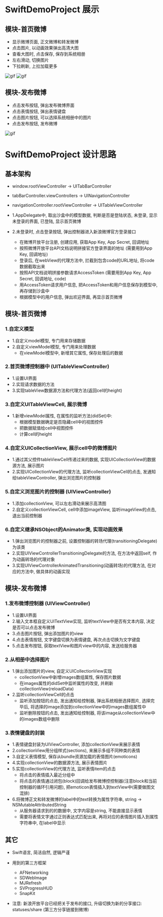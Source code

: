 # SwiftDemoProject 展示

## 模块-首页微博
- 显示微博页面, 正文微博和转发微博
- 点击图片, 以动画效果弹出高清大图
- 查看大图时, 点击保存, 保存到系统相册
- 左右滑动, 切换图片
- 下拉刷新, 上拉加载更多

![gif](https://github.com/PageStep/SwiftDemoProject/raw/master/Screenshots/1.gif)
![gif](https://github.com/PageStep/SwiftDemoProject/raw/master/Screenshots/2.gif)

## 模块-发布微博
- 点击发布按钮, 弹出发布微博界面
- 点击表情按钮, 弹出表情键盘
- 点击图片按钮, 可以选择系统相册中的图片
- 点击发布按钮, 发布微博

![gif](https://github.com/PageStep/SwiftDemoProject/raw/master/Screenshots/3.gif)


# SwiftDemoProject 设计思路

## 基本架构
- window.rootViewController -> UITabBarController
- tabBarController.viewControllers -> UINavigationController
- navigationController.rootViewController -> UITableViewController

- 1.AppDelegate中, 取出沙盒中的模型数据, 判断是否是登陆状态, 未登录, 显示未登录的界面, 已登陆, 显示首页微博
- 2.未登录时, 点击登录按钮, 弹出控制器进入新浪微博官方登录接口
  - 在微博开放平台注册, 创建应用, 获取App Key, App Secret, 回调地址
  - 按照微博开放平台API文档说明拼接官方登录界面的地址 (需要用到App Key, 回调地址)
  - 登录后, 在webView的代理方法中, 拦截到包含code的URL地址, 将code数据截取出来
  - 按照API文档说明拼接参数请求AccessToken (需要用到App Key, App Secret, 回调地址, code)
  - 用AccessToken请求用户信息, 把AccessToken和用户信息保存到模型中, 再存储到沙盒中
  - 根据模型中的用户信息, 弹出欢迎界面, 再显示首页微博


## 模块-首页微博
### 1.自定义模型
- 1.自定义model模型, 专门用来存储数据
- 2.自定义viewModel模型, 专门用来处理数据
  - 在viewModel模型中, 新增其它属性, 保存处理后的数据

### 2.首页微博控制器中 (UITableViewController)
- 1.设置UI界面
- 2.实现请求数据的方法
- 3.实现tableView数据源方法和代理方法(返回cell的height)

### 3.自定义UITableViewCell, 展示微博
- 1.新增viewModel属性, 在属性的监听方法(didSet)中:
  - 根据模型数据确定是否隐藏cell中的视图控件
  - 把数据赋值给cell中视图控件
  - 计算cell的height

### 4.自定义UICollectionView, 展示cell中的微博图片
- 1.通过其父控件tableViewCell传递过来的数据, 实现UICollectionView的数据源方法, 展示图片
- 2.实现UICollectionView的代理方法, 监听collectionViewCell的点击, 发通知给tableViewController, 弹出浏览图片的控制器

### 5.自定义浏览图片的控制器 (UIViewController)
- 1.添加collectionView, 可以左右滑动来展示高清图
- 2.自定义collectionViewCell, cell中添加imageView, 监听imageView的点击, 退出当前控制器

### 6.自定义继承NSObject的Animator类, 实现动画效果
- 1.弹出浏览图片的控制器之前, 设置控制器的转场代理(transitioningDelegate)为该类
- 2.实现UIViewControllerTransitioningDelegate的方法, 在方法中返回self, 作为动画转场的代理对象
- 3.实现UIViewControllerAnimatedTransitioning(动画转场)的代理方法, 在对应的方法中, 做具体的动画实现


## 模块-发布微博
### 1.发布微博控制器 (UIViewController)
- 1.设置UI界面
- 2.输入文本框自定义UITextView实现, 监听textView中是否有文本内容, 决定是否可以点击发布微博
- 3.点击图片按钮, 弹出添加图片的view
- 4.点击表情按钮, 文字键盘切换为表情键盘, 再次点击切换为文字键盘
- 5.点击发布按钮, 获取textView和图片view中的内容, 发送给服务器


### 2.从相册中选择图片
- 1.弹出添加图片的view, 自定义UICollectionView实现
  - collectionView中新增images数组属性, 保存图片数据
  - 在images属性的didSet中监听属性的改变, 并刷新collectionView(reloadData)
- 2.监听collectionViewCell的点击
  - 监听添加按钮的点击, 发出通知给控制器, 弹出系统相册选择图片, 选择完毕后, 将选择的image添加到collectionView中的images数组属性中
  - 监听删除按钮的点击, 发出通知给控制器, 将该image从collectionView中的images数组中删除
  
### 3.表情键盘的封装
- 1.表情键盘封装为UIViewController, 添加collectionView来展示表情
- 2.collectionView用分组样式(sections), 来展示多组不同种类的表情
- 3.自定义表情模型, 保存从bundle资源加载的表情图片(emoticons)
- 4.实现collectionView的数据源方法, 展示表情图片
- 5.实现collectionView的代理方法, 监听表情item的点击
  - 将点击的表情插入最近分组中
  - 将点击的表情通过闭包(block)回调给发布微博控控制器(注意block和当前控制器的循环引用问题), 把emoticon表情插入到textView中(需要做图文混排)
- 6.将微博正文和转发微博的label中的text转换为属性字符串, string -> NSMutableAttributedString
  - 从服务器请求到的的数据中, 文字内容是string, 不能直接显示表情
  - 需要将表情文字通过正则表达式匹配出来, 再将对应的表情图片插入到属性字符串中, 在label中显示


## 其它
- Swift语言, 简洁自然, 逻辑严谨

- 用到的第三方框架
  - AFNetworking
  - SDWebImage
  - MJRefresh
  - SVProgressHUD
  - SnapKit

- 注意: 新浪开放平台已经把关于发布的接口, 升级切换为新的分享接口: statuses/share (第三方分享链接到微博)

